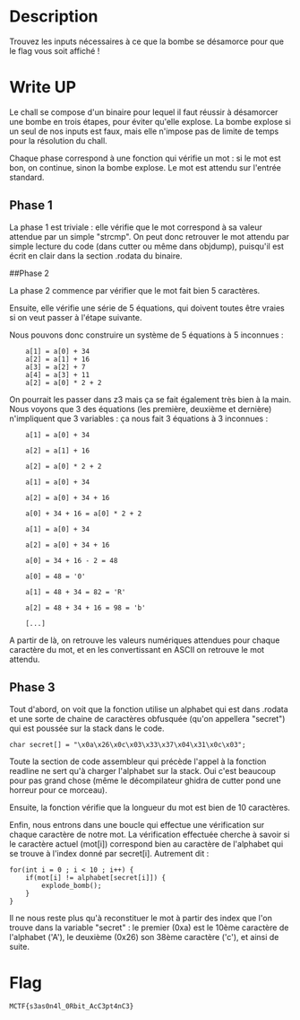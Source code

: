 # Description
Trouvez les inputs nécessaires à ce que la bombe se désamorce pour que le flag vous soit affiché !

# Write UP

Le chall se compose d'un binaire pour lequel il faut réussir à désamorcer une bombe en trois étapes, pour éviter qu'elle explose. La bombe explose si un seul de nos inputs est faux, mais elle n'impose pas de limite de temps pour la résolution du chall.

Chaque phase correspond à une fonction qui vérifie un mot : si le mot est bon, on continue, sinon la bombe explose. Le mot est attendu sur l'entrée standard.

## Phase 1

La phase 1 est triviale : elle vérifie que le mot correspond à sa valeur attendue par un simple "strcmp". On peut donc retrouver le mot attendu par simple lecture du code (dans cutter ou même dans objdump), puisqu'il est écrit en clair dans la section .rodata du binaire.

##Phase 2

La phase 2 commence par vérifier que le mot fait bien 5 caractères.

Ensuite, elle vérifie une série de 5 équations, qui doivent toutes être vraies si on veut passer à l'étape suivante.

Nous pouvons donc construire un système de 5 équations à 5 inconnues :
```
    a[1] = a[0] + 34
    a[2] = a[1] + 16
    a[3] = a[2] + 7
    a[4] = a[3] + 11
    a[2] = a[0] * 2 + 2
```
On pourrait les passer dans z3 mais ça se fait également très bien à la main. Nous voyons que 3 des équations (les première, deuxième et dernière) n'impliquent que 3 variables : ça nous fait 3 équations à 3 inconnues :
```
    a[1] = a[0] + 34

    a[2] = a[1] + 16

    a[2] = a[0] * 2 + 2

    a[1] = a[0] + 34

    a[2] = a[0] + 34 + 16

    a[0] + 34 + 16 = a[0] * 2 + 2

    a[1] = a[0] + 34

    a[2] = a[0] + 34 + 16

    a[0] = 34 + 16 - 2 = 48

    a[0] = 48 = '0'

    a[1] = 48 + 34 = 82 = 'R'

    a[2] = 48 + 34 + 16 = 98 = 'b'

    [...]
```
A partir de là, on retrouve les valeurs numériques attendues pour chaque caractère du mot, et en les convertissant en ASCII on retrouve le mot attendu.

## Phase 3

Tout d'abord, on voit que la fonction utilise un alphabet qui est dans .rodata et une sorte de chaine de caractères obfusquée (qu'on appellera "secret") qui est poussée sur la stack dans le code.
```
char secret[] = "\x0a\x26\x0c\x03\x33\x37\x04\x31\x0c\x03";
```
Toute la section de code assembleur qui précède l'appel à la fonction readline ne sert qu'à charger l'alphabet sur la stack. Oui c'est beaucoup pour pas grand chose (même le décompilateur ghidra de cutter pond une horreur pour ce morceau).

Ensuite, la fonction vérifie que la longueur du mot est bien de 10 caractères.

Enfin, nous entrons dans une boucle qui effectue une vérification sur chaque caractère de notre mot. La vérification effectuée cherche à savoir si le caractère actuel (mot[i]) correspond bien au caractère de l'alphabet qui se trouve à l'index donné par secret[i]. Autrement dit :
```
for(int i = 0 ; i < 10 ; i++) {
    if(mot[i] != alphabet[secret[i]]) {
        explode_bomb();
    }
}
```
Il ne nous reste plus qu'à reconstituer le mot à partir des index que l'on trouve dans la variable "secret" : le premier (0xa) est le 10ème caractère de l'alphabet ('A'), le deuxième (0x26) son 38ème caractère ('c'), et ainsi de suite.

# Flag 
`MCTF{s3as0n4l_0Rbit_AcC3pt4nC3}`
